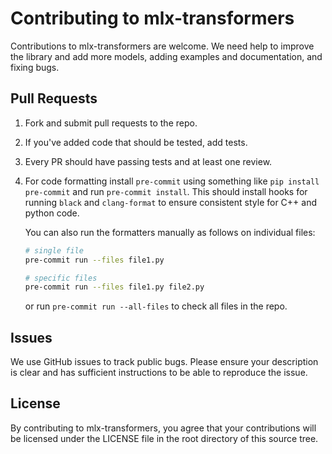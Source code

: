 # Contributing to mlx-transformers

Contributions to mlx-transformers are welcome. We need help to improve the library and add more models, adding examples and documentation, and fixing bugs.

## Pull Requests

1. Fork and submit pull requests to the repo. 
2. If you've added code that should be tested, add tests.
3. Every PR should have passing tests and at least one review. 
4. For code formatting install `pre-commit` using something like `pip install pre-commit` and run `pre-commit install`.
   This should install hooks for running `black` and `clang-format` to ensure
   consistent style for C++ and python code.
 
   You can also run the formatters manually as follows on individual files:
 

     ```bash
     # single file
     pre-commit run --files file1.py 

     # specific files
     pre-commit run --files file1.py file2.py
     ```
 
   or run `pre-commit run --all-files` to check all files in the repo.

## Issues

We use GitHub issues to track public bugs. Please ensure your description is
clear and has sufficient instructions to be able to reproduce the issue.

## License

By contributing to mlx-transformers, you agree that your contributions will be licensed
under the LICENSE file in the root directory of this source tree.

